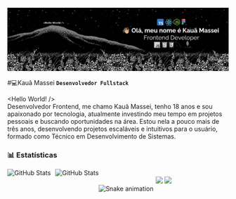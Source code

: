 ![Image](https://github.com/kauamassei/kauamassei/blob/main/headergithubkauamassei.png)

#💻Kauã Massei
**`Desenvolvedor Fullstack`**

<Hello World! /> 
<br>
Desenvolvedor Frontend, me chamo Kauã Massei, tenho 18 anos e sou apaixonado por tecnologia, atualmente investindo meu tempo em projetos pessoais e buscando oportunidades na área. Estou nela a pouco mais de três anos, desenvolvendo projetos escaláveis e intuitivos para o usuário, formado como Técnico em Desenvolvimento de Sistemas.

### 📊 Estatísticas

<p>
  <img 
    align="left" 
    alt="GitHub Stats" 
    height="180" 
    style="padding-right: 10px;" 
    src="https://github-readme-stats.vercel.app/api?username=kauamassei&show_icons=true&theme=tokyonight&include_all_commits=true&locale=pt-br" 
  />

<img 
      align="left" 
      alt="GitHub Stats" 
      height="180" 
      src="https://github-readme-stats.vercel.app/api/top-langs/?username=kauamassei&theme=tokyonight&layout=compact&custom_title=Tecnologias&langs_count=9" 
  />

</p>
<br>
<div align="center"> 
    <a href="https://www.instagram.com/kauamassei/" target="_blank" ><img src="https://img.shields.io/badge/-Instagram-%23E4405F?style=for-the-badge&logo=instagram&logoColor=white" target="_blank"></a>
    <a href="https://www.linkedin.com/in/kauamassei/"><img src="https://img.shields.io/badge/-LinkedIn-%230077B5?style=for-the-badge&logo=linkedin&logoColor=white" target="_blank"></a>
</div>

<img src="https://raw.githubusercontent.com/gitUser/gitrepo/output/snake.svg" alt="Snake animation" />

